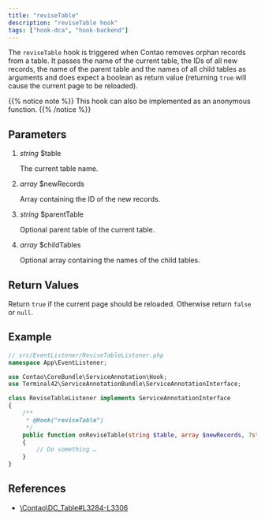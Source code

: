 ```yaml
---
title: "reviseTable"
description: "reviseTable hook"
tags: ["hook-dca", "hook-backend"]
---
```



The `reviseTable` hook is triggered when Contao removes orphan records from a
table. It passes the name of the current table, the IDs of all new records, the
name of the parent table and the names of all child tables as arguments and
does expect a boolean as return value (returning `true` will cause the current
page to be reloaded).


{{% notice note %}}
This hook can also be implemented as an anonymous function.
{{% /notice %}}


## Parameters

1. *string* $table

    The current table name.

2. *array* $newRecords

    Array containing the ID of the new records.

3. *string* $parentTable

    Optional parent table of the current table.

4. *array* $childTables

    Optional array containing the names of the child tables.


## Return Values

Return `true` if the current page should be reloaded. Otherwise return `false` or `null`.


## Example

```php
// src/EventListener/ReviseTableListener.php
namespace App\EventListener;

use Contao\CoreBundle\ServiceAnnotation\Hook;
use Terminal42\ServiceAnnotationBundle\ServiceAnnotationInterface;

class ReviseTableListener implements ServiceAnnotationInterface
{
    /**
     * @Hook("reviseTable")
     */
    public function onReviseTable(string $table, array $newRecords, ?string $parentTable, ?array $childTables): ?bool
    {
        // Do something …
    }
}
```


## References

* [\Contao\DC_Table#L3284-L3306](https://github.com/contao/contao/blob/4.7.6/core-bundle/src/Resources/contao/drivers/DC_Table.php#L3284-L3306)
